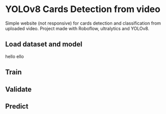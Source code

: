 <h1>YOLOv8 Cards Detection from video</h1>
<p>Simple website (not responsive) for cards detection and classification from uploaded video. Project made with Roboflow, ultralytics and YOLOv8. </p>
<h2>Load dataset and model</h2>
hello
ello
<h2>Train</h2>
<h2>Validate</h2>
<h2>Predict</h2>
